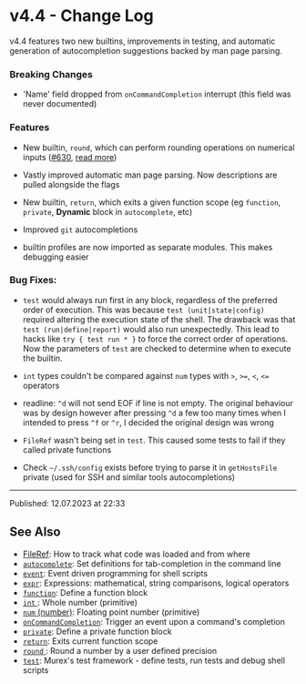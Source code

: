 # v4.4 - Change Log

v4.4 features two new builtins, improvements in testing, and automatic generation of autocompletion suggestions backed by man page parsing.

### Breaking Changes

* 'Name' field dropped from `onCommandCompletion` interrupt (this field was never documented)

### Features

* New builtin, `round`, which can perform rounding operations on numerical inputs ([#630](https://github.com/lmorg/murex/issues/630), [read more](../commands/round.md)) 

* Vastly improved automatic man page parsing. Now descriptions are pulled alongside the flags

* New builtin, `return`, which exits a given function scope (eg `function`, `private`, **Dynamic** block in `autocomplete`, etc)

* Improved `git` autocompletions

* builtin profiles are now imported as separate modules. This makes debugging easier

### Bug Fixes:

* `test` would always run first in any block, regardless of the preferred order of execution. This was because `test (unit|state|config)` required altering the execution state of the shell. The drawback was that `test (run|define|report)` would also run unexpectedly. This lead to hacks like `try { test run * }` to force the correct order of operations. Now the parameters of `test` are checked to determine when to execute the builtin.

* `int` types couldn't be compared against `num` types with `>`, `>=`, `<`, `<=` operators

* readline: `^d` will not send EOF if line is not empty. The original behaviour was by design however after pressing `^d` a few too many times when I intended to press `^f` or `^r`, I decided the original design was wrong

* `FileRef` wasn't being set in `test`. This caused some tests to fail if they called private functions

* Check `~/.ssh/config` exists before trying to parse it in `getHostsFile` private (used for SSH and similar tools autocompletions)

<hr>

Published: 12.07.2023 at 22:33

## See Also

* [FileRef](../user-guide/fileref.md):
  How to track what code was loaded and from where
* [`autocomplete`](../commands/autocomplete.md):
  Set definitions for tab-completion in the command line
* [`event`](../commands/event.md):
  Event driven programming for shell scripts
* [`expr`](../commands/expr.md):
  Expressions: mathematical, string comparisons, logical operators
* [`function`](../commands/function.md):
  Define a function block
* [`int` ](../types/int.md):
  Whole number (primitive)
* [`num` (number)](../types/num.md):
  Floating point number (primitive)
* [`onCommandCompletion`](../events/oncommandcompletion.md):
  Trigger an event upon a command's completion
* [`private`](../commands/private.md):
  Define a private function block
* [`return`](../commands/return.md):
  Exits current function scope
* [`round` ](../commands/round.md):
  Round a number by a user defined precision
* [`test`](../commands/test.md):
  Murex's test framework - define tests, run tests and debug shell scripts